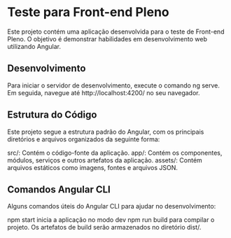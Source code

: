 # Teste para Front-end Pleno
Este projeto contém uma aplicação desenvolvida para o teste de Front-end Pleno. O objetivo é demonstrar habilidades em desenvolvimento web utilizando Angular.

## Desenvolvimento
Para iniciar o servidor de desenvolvimento, execute o comando ng serve. Em seguida, navegue até http://localhost:4200/ no seu navegador.

## Estrutura do Código
Este projeto segue a estrutura padrão do Angular, com os principais diretórios e arquivos organizados da seguinte forma:

src/: Contém o código-fonte da aplicação.
app/: Contém os componentes, módulos, serviços e outros artefatos da aplicação.
assets/: Contém arquivos estáticos como imagens, fontes e arquivos JSON.

## Comandos Angular CLI
Alguns comandos úteis do Angular CLI para ajudar no desenvolvimento:

npm start inicia a aplicação no modo dev
npm run build para compilar o projeto. Os artefatos de build serão armazenados no diretório dist/.

